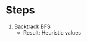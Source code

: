# Steps
 
<ol>
    <li>
        Backtrack BFS
        <ul>
            <li>Result: Heuristic values</li>
        </ul>
    </li>
</ol> 